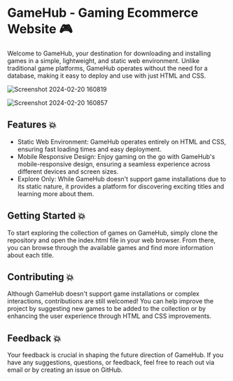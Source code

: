 
# GameHub - Gaming Ecommerce Website :video_game:

Welcome to GameHub, your destination for downloading and installing games in a simple, lightweight, and static web environment. Unlike traditional game platforms, GameHub operates without the need for a database, making it easy to deploy and use with just HTML and CSS.

![Screenshot 2024-02-20 160819](https://github.com/officialNietoA/GameHub/assets/110462747/a09cec17-b7d3-4cf0-9938-8b785a19d595)

![Screenshot 2024-02-20 160857](https://github.com/officialNietoA/GameHub/assets/110462747/dd579173-189c-4725-88c4-ed1a2087331d)





## Features :boom:

- Static Web Environment: GameHub operates entirely on HTML and CSS, ensuring fast loading times and easy deployment.
- Mobile Responsive Design: Enjoy gaming on the go with GameHub's mobile-responsive design, ensuring a seamless experience across different devices and screen sizes.
- Explore Only: While GameHub doesn't support game installations due to its static nature, it provides a platform for discovering exciting titles and learning more about them.


## Getting Started :boom:

To start exploring the collection of games on GameHub, simply clone the repository and open the index.html file in your web browser. From there, you can browse through the available games and find more information about each title.

## Contributing :boom:

Although GameHub doesn't support game installations or complex interactions, contributions are still welcomed! You can help improve the project by suggesting new games to be added to the collection or by enhancing the user experience through HTML and CSS improvements.

## Feedback :boom:

Your feedback is crucial in shaping the future direction of GameHub. If you have any suggestions, questions, or feedback, feel free to reach out via email or by creating an issue on GitHub.

